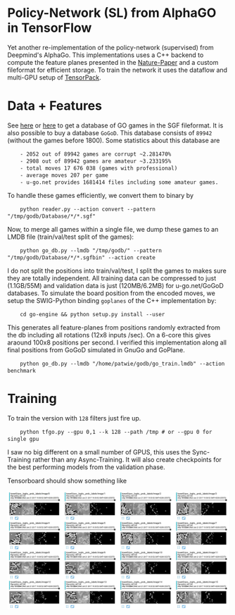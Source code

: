 # Policy-Network (SL) from AlphaGO in TensorFlow

Yet another re-implementation of the policy-network (supervised) from Deepmind's AlphaGo. This implementations uses a C++ backend to compute the feature planes presented in the [Nature-Paper](https://gogameguru.com/i/2016/03/deepmind-mastering-go.pdf) and a custom fileformat for efficient storage. To train the network it uses the dataflow and multi-GPU setup of [TensorPack](https://github.com/ppwwyyxx/tensorpack).


# Data + Features
See [here](https://u-go.net/gamerecords/) or [here](https://www.u-go.net/gamerecords-4d/) to get a database of GO games in the SGF fileformat. It is also possible to buy a database `GoGoD`. This database consists of `89942` (without the games before 1800). Some statistics about this database are

        - 2052 out of 89942 games are corrupt ~2.281470%
        - 2908 out of 89942 games are amateur ~3.233195%
        - total moves 17 676 038 (games with professional)
        - average moves 207 per game
        - u-go.net provides 1681414 files including some amateur games.

To handle these games efficiently, we convert them to binary by

        python reader.py --action convert --pattern "/tmp/godb/Database/*/*.sgf"

Now, to merge all games within a single file, we dump these games to an LMDB file (train/val/test split of the games):

        python go_db.py --lmdb "/tmp/godb/" --pattern "/tmp/godb/Database/*/*.sgfbin" --action create

I do not split the positions into train/val/test, I split the games to makes sure they are totally independent. All training data can be compressed to just (1.1GB/55M) and validation data is just (120MB/6.2MB) for u-go.net/GoGoD databases. 
To simulate the board position from the encoded moves, we setup the SWIG-Python binding `goplanes` of the C++ implementation by:

        cd go-engine && python setup.py install --user

This generates all feature-planes from positions randomly extracted from the db including all rotations (12x8 inputs /sec). On a 6-core this gives araound 100x8 positions per second. I verified this implementation along all final positions from GoGoD simulated in GnuGo and GoPlane.

        python go_db.py --lmdb "/home/patwie/godb/go_train.lmdb" --action benchmark

# Training 

To train the version with `128` filters just fire up. 

        python tfgo.py --gpu 0,1 --k 128 --path /tmp # or --gpu 0 for single gpu

I saw no big different on a small number of GPUS, this uses the Sync-Training rather than any Async-Training. It will also create checkpoints for the best performing models from the validation phase.

Tensorboard should show something like

![sample](tb.jpg)
